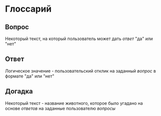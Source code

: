 # Глоссарий

## Вопрос
Некоторый текст, на который пользователь может дать _ответ_ "да" или "нет"

## Ответ
Логическое значение - пользовательский отклик на заданный _вопрос_ в формате "да" или "нет"

## Догадка
Некоторый текст - название животного, которое было угадано на основе _ответов_ на заданные пользователю _вопросы_